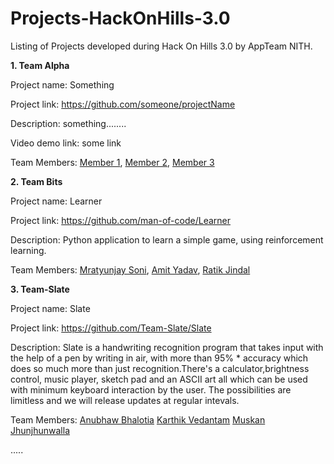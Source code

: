 # Projects-HackOnHills-3.0

Listing of Projects developed during Hack On Hills 3.0 by AppTeam NITH.

**1. Team Alpha**

Project name: Something

Project link: https://github.com/someone/projectName

Description: something........

Video demo link: some link 

Team Members:
[Member 1](https://github.com/member1), 
[Member 2](https://github.com/member2),
[Member 3](https://github.com/member3)

**2. Team Bits**

Project name: Learner

Project link: https://github.com/man-of-code/Learner

Description: Python application to learn a simple game, using reinforcement learning.

Team Members:
[Mratyunjay Soni](https://github.com/man-of-code), 
[Amit Yadav](https://github.com/amityadav0),
[Ratik Jindal](https://github.com/ratik21)

**3. Team-Slate**

Project name: Slate

Project link: https://github.com/Team-Slate/Slate

Description: Slate is a handwriting recognition program that takes input with the help of a pen by writing in air, with more than 95% * accuracy which does so much more than just recognition.There's a calculator,brightness control, music player, sketch pad and an ASCII art all which can be used with minimum keyboard interaction by the user. The possibilities are limitless and we will release updates at regular intevals. 

Team Members:
[Anubhaw Bhalotia](https://github.com/anubhawbhalotia)
[Karthik Vedantam](https://github.com/kingsisland)
[Muskan Jhunjhunwalla](https://github.com/musukeshu)

.....

